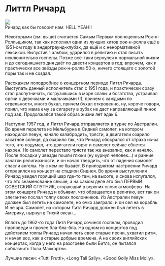 # Литтл Ричард

![](http://lurkmore.so/images/thumb/c/c5/LittleRichard_HeresLR.jpg/180px-LittleRichard_HeresLR.jpg)  
Ричард как бы говорит нам: HELL YEAH!!

Некоторыми (см. выше) считается Самым Первым полноценным Рок-н-Ролльщиком, так 
как исполнял одни из лучших хитов рок-н-ролла ещё в 1951-ом году в 
андерграунд-клубах, да ещё и с ненормативной лексикой. Выпустив 1 альбом, 
ударился в религию и стал писать исключительно госпелы. Позже всё-таки 
вернулся к нормальной жизни и до сегодняшнего дня даёт по двести концертов в 
год; впрочем, как и практически все звёзды рок-н-ролла 50-х, ничего стоящего с 
золотой поры так и не создал.

Расскажем поподробнее о концертном периоде Литтл Ричарда. Выступать данный 
исполнитель стал с 1951 года, и практически сразу стал распутничать, 
погрузившись в море славы и богатства, устраивал оргии с девочками и 
мальчиками (!), причем с каждыми по отдельности, много бухал, причем бухал 
откровенно, ну, короче говоря, понял, что мама ему за сигарету в зубах не даст 
направляющий пинок под зад. Продолжался такой образ жизни лет эдак 6.

Наступил 1957 год, и Литтл Ричард отправляется в турне по Австралии. Во время 
перелета из Мельбурна в Сидней самолет, на котором находился певун, начало 
калабродить, трясти, а двигатели озарило закатное солнце, да озарило так, что 
Ричард обосрался от страха из-за того, что подумал, что двигатели горят и 
самолет сейчас ебнется нахрен. Но самолет перестало трясти так же внезапно, 
как и начало. После посадки у звезды пошли глюки (ну курнул человек…) и ранние 
зачатки религиозности, и он начал твердить, что от падения самолёт спасли 
ангелы. Ну с кем не бывает. В приподнятом настроении Ричард отправился на 
концерт на стадион Сиднея. Во время выступления Ричард увидел горящий шар 
где-то там, на высоте, и снова испугался, что это знаменование свыше, а на 
самом деле это был ПЕРВЫЙ СОВЕТСКИЙ СПУТНИК, сгорающий в верхних слоях 
атмосферы. На этом концерте Ричард и объявил, что обращается в религию, вот 
так он элегантно послал толпу своих поклонников. Из Австралии певун должен был 
лететь на самолете, но очко заиграло, и он сел на корабль. И не зря. Самолет, 
на котором Литл Ричард должен был лететь в Америку, нырнул в Тихий океан…

Вплоть до 1962-го года Литл Ричард сочинял госпелы, проводил проповеди и 
прочее бла-бла-бла. На одном из концертов под действием толпы Ричард начал 
петь свои старые песни, ухватил ритм, и начал все, как в старые добрые 
времена. А на своих английских концертах, когда у него на разогреве были 
Битлз, он пытался соблазнить Пола Маккартни.

Лучшие песни: «Tutti Frutti», «Long Tall Sally», «Good Golly Miss Molly».
